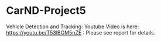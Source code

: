 # CarND-Project5
Vehicle Detection and Tracking: 
Youtube Video is here: https://youtu.be/T53lBGM5nZE : Please see report for details.

